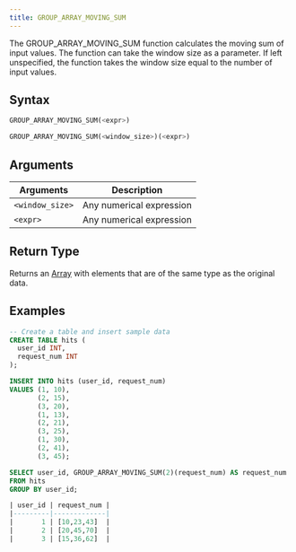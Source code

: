```yaml
---
title: GROUP_ARRAY_MOVING_SUM
---
```


The GROUP_ARRAY_MOVING_SUM function calculates the moving sum of input values. The function can take the window size as a parameter. If left unspecified, the function takes the window size equal to the number of input values.

## Syntax

```sql
GROUP_ARRAY_MOVING_SUM(<expr>)

GROUP_ARRAY_MOVING_SUM(<window_size>)(<expr>)
```

## Arguments

| Arguments        | Description              |
|------------------| ------------------------ |
| `<window_size>`  | Any numerical expression |
| `<expr>`         | Any numerical expression |

## Return Type

Returns an [Array](../../13-sql-reference/10-data-types/40-data-type-array-types.md) with elements that are of the same type as the original data.

## Examples

```sql
-- Create a table and insert sample data
CREATE TABLE hits (
  user_id INT,
  request_num INT
);

INSERT INTO hits (user_id, request_num)
VALUES (1, 10),
       (2, 15),
       (3, 20),
       (1, 13),
       (2, 21),
       (3, 25),
       (1, 30),
       (2, 41),
       (3, 45);

SELECT user_id, GROUP_ARRAY_MOVING_SUM(2)(request_num) AS request_num
FROM hits
GROUP BY user_id;

| user_id | request_num |
|---------|-------------|
|       1 | [10,23,43]  |
|       2 | [20,45,70]  |
|       3 | [15,36,62]  |
```
